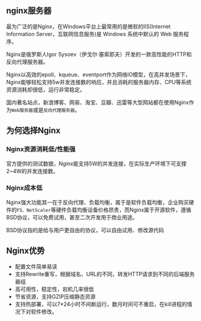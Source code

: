 ## nginx服务器

最为广泛的是Nginx，在Windows平台上最常用的是微软的IIS(Internet Information Server，互联网信息服务)是 Windows 系统中默认的 Web 服务程序。

Nginx是俄罗斯人Igor Sysoev（伊戈尔·塞索耶夫）开发的一款高性能的HTTP和反向代理服务器。

Nginx以高效的epoll、kqueue、eventport作为网络IO模型，在高并发场景下，Nginx能够轻松支持5w并发连接数的响应，并且消耗的服务器内存、CPU等系统资源消耗却很低，运行非常稳定。

国内著名站点，新浪博客、网易、淘宝、豆瓣、迅雷等大型网站都在使用Nginx作为`Web服务器`或是`反向代理服务器`。

## 为何选择Nginx

### Nginx资源消耗低/性能强

官方提供的测试数据，Nginx能支持5W的并发连接，在实际生产环境下可支撑2~4W的并发连接数。

### Nginx成本低

Nginx强大功能其一在于反向代理、负载均衡，属于是软件负载均衡，企业购买硬件的`F5、NetScaler`等硬件负载均衡设备价格昂贵，而Nginx属于开源软件，遵循BSD协议，可以免费试用，甚至二次开发用于商业用途。

BSD协议指的是给与用户更自由的协议，可以自由试用、修改源代码

## Nginx优势

- 配置文件简单易读
- 支持Rewrite重写，根据域名、URL的不同，转发HTTP请求到不同的后端服务器组
- 高可用性，稳定性，宕机几率很低
- 节省资源，支持GZIP压缩静态资源
- 支持热部署，可以7*24小时不间断运行，数月时间可不重启，在kill进程的情况下对软件修改。